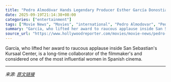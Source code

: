 ```yaml
---
title: "Pedro Almodóvar Hands Legendary Producer Esther García Donostia Award as ’27 Nights’ Kicks Off 2025 San Sebastian Film Festival"
date: 2025-09-19T21:14:38+08:00
categories: ["entertainment"]
tags: ["Movie News", "Movies", "international", "Pedro Almodovar", "Pedro Almodóvar", "San Sebastian 2025", "San Sebastian Film Festival"]
summary: "García, who lifted her award to raucous applause inside San Sebastian's Kursaal Center, is a long-time collaborator of the filmmaker's and considered one of the most influential women in Spanish cinem"
source_url: "https://www.hollywoodreporter.com/movies/movie-news/pedro-almodovar-esther-garcia-san-sebastian-film-festival-1236375912/"
---
```


García, who lifted her award to raucous applause inside San Sebastian's Kursaal Center, is a long-time collaborator of the filmmaker's and considered one of the most influential women in Spanish cinema.

---

*来源: [原文链接](https://www.hollywoodreporter.com/movies/movie-news/pedro-almodovar-esther-garcia-san-sebastian-film-festival-1236375912/)*
